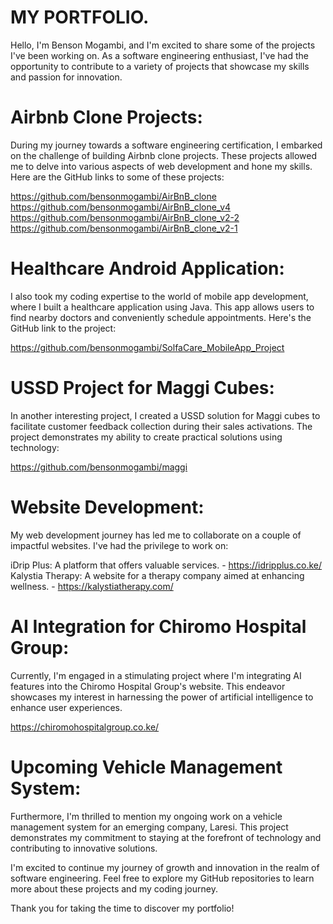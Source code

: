 # MY PORTFOLIO.

Hello, I'm Benson Mogambi, and I'm excited to share some of the projects I've been working on. As a software engineering enthusiast, I've had the opportunity to contribute to a variety of projects that showcase my skills and passion for innovation.

# Airbnb Clone Projects:
During my journey towards a software engineering certification, I embarked on the challenge of building Airbnb clone projects. These projects allowed me to delve into various aspects of web development and hone my skills. Here are the GitHub links to some of these projects:

https://github.com/bensonmogambi/AirBnB_clone
https://github.com/bensonmogambi/AirBnB_clone_v4
https://github.com/bensonmogambi/AirBnB_clone_v2-2
https://github.com/bensonmogambi/AirBnB_clone_v2-1

# Healthcare Android Application:
I also took my coding expertise to the world of mobile app development, where I built a healthcare application using Java. This app allows users to find nearby doctors and conveniently schedule appointments. Here's the GitHub link to the project: 

https://github.com/bensonmogambi/SolfaCare_MobileApp_Project

# USSD Project for Maggi Cubes:
In another interesting project, I created a USSD solution for Maggi cubes to facilitate customer feedback collection during their sales activations. The project demonstrates my ability to create practical solutions using technology: 

https://github.com/bensonmogambi/maggi

# Website Development:
My web development journey has led me to collaborate on a couple of impactful websites. I've had the privilege to work on:

iDrip Plus: A platform that offers valuable services. - https://idripplus.co.ke/
Kalystia Therapy: A website for a therapy company aimed at enhancing wellness. - https://kalystiatherapy.com/

# AI Integration for Chiromo Hospital Group:
Currently, I'm engaged in a stimulating project where I'm integrating AI features into the Chiromo Hospital Group's website. This endeavor showcases my interest in harnessing the power of artificial intelligence to enhance user experiences.

https://chiromohospitalgroup.co.ke/

# Upcoming Vehicle Management System:
Furthermore, I'm thrilled to mention my ongoing work on a vehicle management system for an emerging company, Laresi. This project demonstrates my commitment to staying at the forefront of technology and contributing to innovative solutions.

I'm excited to continue my journey of growth and innovation in the realm of software engineering. Feel free to explore my GitHub repositories to learn more about these projects and my coding journey.


Thank you for taking the time to discover my portfolio!

